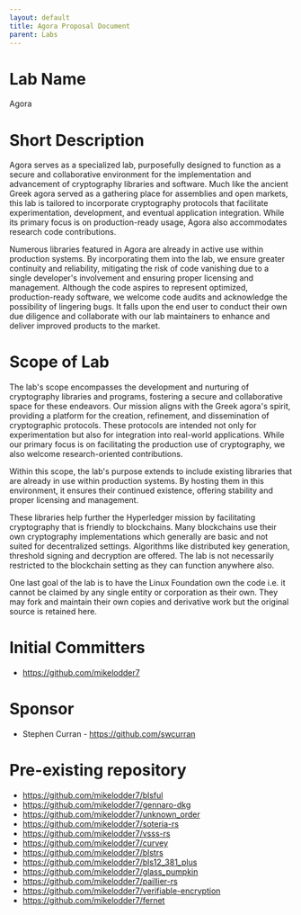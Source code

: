 ```yaml
---
layout: default
title: Agora Proposal Document
parent: Labs
---
```

# Lab Name
Agora

# Short Description
Agora serves as a specialized lab, purposefully designed to function as a secure and collaborative environment for the 
implementation and advancement of cryptography libraries and software. 
Much like the ancient Greek agora served as a gathering place for assemblies and open markets, this lab is tailored 
to incorporate cryptography protocols that facilitate experimentation, development, and eventual application integration. 
While its primary focus is on production-ready usage, Agora also accommodates research code contributions.

Numerous libraries featured in Agora are already in active use within production systems. 
By incorporating them into the lab, we ensure greater continuity and reliability, 
mitigating the risk of code vanishing due to a single developer's involvement and ensuring proper licensing and management. 
Although the code aspires to represent optimized, production-ready software, we welcome code audits and acknowledge the possibility of lingering bugs. 
It falls upon the end user to conduct their own due diligence and collaborate with our lab maintainers to enhance and deliver improved products to the market.

# Scope of Lab
The lab's scope encompasses the development and nurturing of cryptography libraries and programs, fostering a secure and collaborative space for these endeavors. Our mission aligns with the Greek agora's spirit, providing a platform for the creation, refinement, and dissemination of cryptographic protocols. These protocols are intended not only for experimentation but also for integration into real-world applications. While our primary focus is on facilitating the production use of cryptography, we also welcome research-oriented contributions.

Within this scope, the lab's purpose extends to include existing libraries that are already in use within production systems. 
By hosting them in this environment, it ensures their continued existence, offering stability and proper licensing and management. 

These libraries help further the Hyperledger mission by facilitating cryptography that is friendly to blockchains.
Many blockchains use their own cryptography implementations which generally are basic and not suited for decentralized
settings. Algorithms like distributed key generation, threshold signing and decryption are offered. The lab is not
necessarily restricted to the blockchain setting as they can function anywhere also.

One last goal of the lab is to have the Linux Foundation own the code i.e. it cannot be claimed by any single entity or
corporation as their own. They may fork and maintain their own copies and derivative work but the original source
is retained here.

# Initial Committers
- https://github.com/mikelodder7

# Sponsor
- Stephen Curran - https://github.com/swcurran

# Pre-existing repository
- https://github.com/mikelodder7/blsful
- https://github.com/mikelodder7/gennaro-dkg
- https://github.com/mikelodder7/unknown_order
- https://github.com/mikelodder7/soteria-rs
- https://github.com/mikelodder7/vsss-rs
- https://github.com/mikelodder7/curvey
- https://github.com/mikelodder7/blstrs
- https://github.com/mikelodder7/bls12_381_plus
- https://github.com/mikelodder7/glass_pumpkin
- https://github.com/mikelodder7/paillier-rs
- https://github.com/mikelodder7/verifiable-encryption
- https://github.com/mikelodder7/fernet
